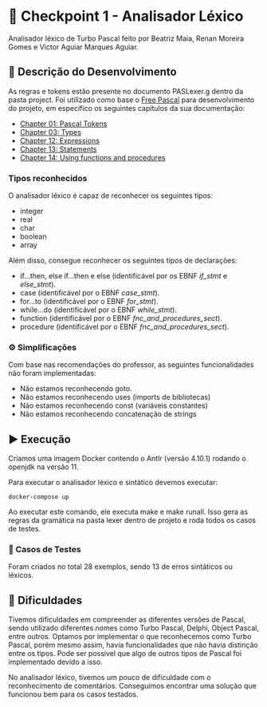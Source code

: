 # 🚩 Checkpoint 1 - Analisador Léxico

Analisador léxico de Turbo Pascal feito por Beatriz Maia, Renan Moreira Gomes e Victor Aguiar Marques Aguiar.

## 📝 Descrição do Desenvolvimento

As regras e tokens estão presente no documento PASLexer.g dentro da pasta project. Foi utilizado como base o [Free Pascal](https://www.freepascal.org/docs-html/current/ref/ref.html) para desenvolvimento do projeto, em específico os seguintes capítulos da sua documentação:
- [Chapter 01: Pascal Tokens](https://www.freepascal.org/docs-html/current/ref/refch1.html#x8-70001)
- [Chapter 03: Types](https://www.freepascal.org/docs-html/current/ref/refch3.html#x24-230003)
- [Chapter 12: Expressions](https://www.freepascal.org/docs-html/current/ref/ref.html)
- [Chapter 13: Statements](https://www.freepascal.org/docs-html/current/ref/refch13.html#x159-18300013)
- [Chapter 14: Using functions and procedures](https://www.freepascal.org/docs-html/current/ref/refch14.html#x175-19900014)

### Tipos reconhecidos

O analisador léxico é capaz de reconhecer os seguintes tipos:
- integer
- real
- char
- boolean
- array

Além disso, consegue reconhecer os seguintes tipos de declarações:
- if...then, else if...then e else (identificável por os EBNF *if_stmt* e *else_stmt*).
- case (identificável por o EBNF *case_stmt*).
- for...to (identificável por o EBNF *for_stmt*).
- while...do (identificável por o EBNF *while_stmt*).
- function (identificável por o EBNF *fnc_and_procedures_sect*).
- procedure (identificável por o EBNF *fnc_and_procedures_sect*).

### ⚙️ Simplificações

Com base nas recomendações do professor, as seguintes funcionalidades não foram implementadas:

- Não estamos reconhecendo goto.
- Não estamos reconhecendo uses (imports de bibliotecas)
- Não estamos reconhecendo const (variáveis constantes)
- Não estamos reconhecendo concatenação de strings

## ▶️ Execução

Criamos uma imagem Docker contendo o Antlr (versão 4.10.1) rodando o openjdk na versão 11.

Para executar o analisador léxico e sintático devemos executar:
```
docker-compose up
```

Ao executar este comando, ele executa make e make runall. Isso gera as regras da gramática na pasta lexer dentro de projeto e roda todos os casos de testes.

### 🧪 Casos de Testes

Foram criados no total 28 exemplos, sendo 13 de erros sintáticos ou léxicos. 

## 🤔 Dificuldades

Tivemos dificuldades em compreender as diferentes versões de Pascal, sendo utilizado diferentes nomes como Turbo Pascal, Delphi, Object Pascal, entre outros. Optamos por implementar o que reconhecemos como Turbo Pascal, porém mesmo assim, havia funcionalidades que não havia distinção entre os tipos. Pode ser possível que algo de outros tipos de Pascal foi implementado devido a isso. 

No analisador léxico, tivemos um pouco de dificuldade com o reconhecimento de comentários. Conseguimos encontrar uma solução que funcionou bem para os casos testados.
